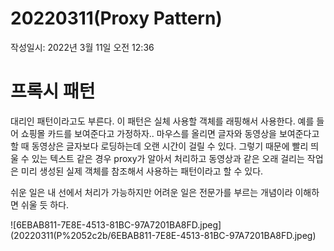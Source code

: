 # 20220311(Proxy Pattern)

작성일시: 2022년 3월 11일 오전 12:36

# 프록시 패턴

대리인 패턴이라고도 부른다. 이 패턴은 실체 사용할 객체를 래핑해서 사용한다. 예를 들어 쇼핑몰 카드를 보여준다고 가정하자.. 마우스를 올리면 글자와 동영상을 보여준다고 할 때 동영상은 글자보다 로딩하는데 오랜 시간이 걸릴 수 있다. 그렇기 때문에 빨리 띄울 수 있는 텍스트 같은 경우 proxy가 알아서 처리하고 동영상과 같은 오래 걸리는 작업은 미리 생성된 실제 객체를 참조해서 사용하는 패턴이라고 할 수 있다. 

쉬운 일은 내 선에서 처리가 가능하지만 어려운 일은 전문가를 부르는 개념이라 이해하면 쉬울 듯 하다. 

![6EBAB811-7E8E-4513-81BC-97A7201BA8FD.jpeg](20220311(P%2052c2b/6EBAB811-7E8E-4513-81BC-97A7201BA8FD.jpeg)